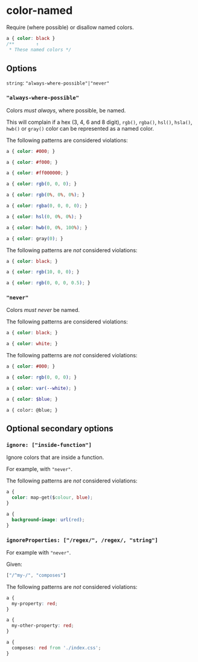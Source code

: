# color-named

Require (where possible) or disallow named colors.

```css
a { color: black }
/**        ↑
 * These named colors */
```

## Options

`string`: `"always-where-possible"|"never"`

### `"always-where-possible"`

Colors *must always*, where possible, be named.

This will complain if a hex (3, 4, 6 and 8 digit), `rgb()`, `rgba()`, `hsl()`, `hsla()`, `hwb()` or `gray()` color can be represented as a named color.

The following patterns are considered violations:

```css
a { color: #000; }
```

```css
a { color: #f000; }
```

```css
a { color: #ff000000; }
```

```css
a { color: rgb(0, 0, 0); }
```

```css
a { color: rgb(0%, 0%, 0%); }
```

```css
a { color: rgba(0, 0, 0, 0); }
```

```css
a { color: hsl(0, 0%, 0%); }
```

```css
a { color: hwb(0, 0%, 100%); }
```

```css
a { color: gray(0); }
```

The following patterns are *not* considered violations:

```css
a { color: black; }
```

```css
a { color: rgb(10, 0, 0); }
```

```css
a { color: rgb(0, 0, 0, 0.5); }
```

### `"never"`

Colors *must never* be named.

The following patterns are considered violations:

```css
a { color: black; }
```

```css
a { color: white; }
```

The following patterns are *not* considered violations:

```css
a { color: #000; }
```

```css
a { color: rgb(0, 0, 0); }
```

```css
a { color: var(--white); }
```

```scss
a { color: $blue; }
```

```less
a { color: @blue; }
```

## Optional secondary options

### `ignore: ["inside-function"]`

Ignore colors that are inside a function.

For example, with `"never"`.

The following patterns are *not* considered violations:

```css
a {
  color: map-get($colour, blue);
}
```

```css
a {
  background-image: url(red);
}
```

### `ignoreProperties: ["/regex/", /regex/, "string"]`

For example with `"never"`.

Given:

```js
["/^my-/", "composes"]
```

The following patterns are *not* considered violations:

```css
a {
  my-property: red;
}
```

```css
a {
  my-other-property: red;
}
```

```css
a {
  composes: red from './index.css';
}
```
